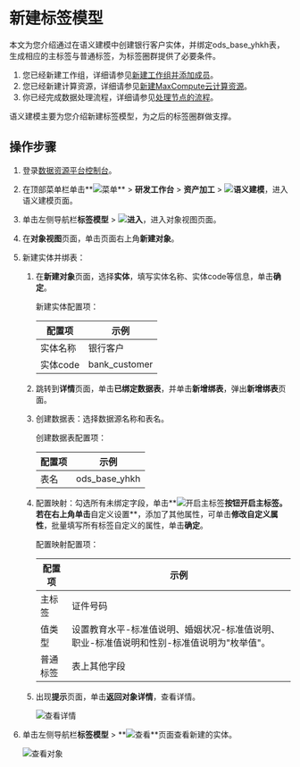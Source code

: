 # 新建标签模型

本文为您介绍通过在语义建模中创建银行客户实体，并绑定ods\_base\_yhkh表，生成相应的主标签与普通标签，为标签圈群提供了必要条件。

1.  您已经新建工作组，详细请参见[新建工作组并添加成员](/cn.zh-CN/快速入门/新建工作组并添加成员.md)。
2.  您已经新建计算资源，详细请参见[新建MaxCompute云计算资源](/cn.zh-CN/快速入门/新建MaxCompute云计算资源.md)。
3.  你已经完成数据处理流程，详细请参见[处理节点的流程](/cn.zh-CN/快速入门/添加处理节点.md)。

语义建模主要为您介绍新建标签模型，为之后的标签圈群做支撑。

## 操作步骤

1.  登录[数据资源平台控制台](https://dataq.console.aliyun.com)。

2.  在顶部菜单栏单击**![菜单](https://static-aliyun-doc.oss-accelerate.aliyuncs.com/assets/img/zh-CN/6504337061/p188771.png)** \> **研发工作台** \> **资产加工** \> **![语义建模](https://static-aliyun-doc.oss-accelerate.aliyuncs.com/assets/img/zh-CN/0867900161/p208221.png)**，进入语义建模页面。

3.  单击左侧导航栏**标签模型** \> **![进入](https://static-aliyun-doc.oss-accelerate.aliyuncs.com/assets/img/zh-CN/6504337061/p188815.png)**，进入对象视图页面。

4.  在**对象视图**页面，单击页面右上角**新建对象**。

5.  新建实体并绑表：

    1.  在**新建对象**页面，选择**实体**，填写实体名称、实体code等信息，单击**确定**。

        新建实体配置项：

        |配置项|示例|
        |---|--|
        |实体名称|银行客户|
        |实体code|bank\_customer|

    2.  跳转到**详情**页面，单击**已绑定数据表**，并单击**新增绑表**，弹出**新增绑表**页面。

    3.  创建数据表：选择数据源名称和表名。

        创建数据表配置项：

        |配置项|示例|
        |---|--|
        |表名|ods\_base\_yhkh|

    4.  配置映射：勾选所有未绑定字段，单击**![开启主标签](https://static-aliyun-doc.oss-accelerate.aliyuncs.com/assets/img/zh-CN/0867900161/p204602.png)**按钮开启主标签。若在右上角单击**自定义设置**，添加了其他属性，可单击**修改自定义属性**，批量填写所有标签自定义的属性，单击**确定**。

        配置映射配置项：

        |配置项|示例|
        |---|--|
        |主标签|证件号码|
        |值类型|设置教育水平-标准值说明、婚姻状况-标准值说明、职业-标准值说明和性别-标准值说明为"枚举值"。|
        |普通标签|表上其他字段|

    5.  出现**提示**页面，单击**返回对象详情**，查看详情。

        ![查看详情](https://static-aliyun-doc.oss-accelerate.aliyuncs.com/assets/img/zh-CN/0897900161/p207735.png)

6.  单击左侧导航栏**标签模型** \> **![查看](https://static-aliyun-doc.oss-accelerate.aliyuncs.com/assets/img/zh-CN/1867900161/p211168.png)**页面查看新建的实体。

    ![查看对象](https://static-aliyun-doc.oss-accelerate.aliyuncs.com/assets/img/zh-CN/0897900161/p207737.png)



